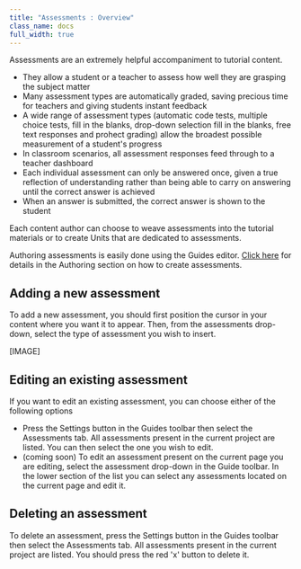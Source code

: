 ```yaml
---
title: "Assessments : Overview"
class_name: docs
full_width: true
---
```


Assessments are an extremely helpful accompaniment to tutorial content.

- They allow a student or a teacher to assess how well they are grasping the subject matter
- Many assessment types are automatically graded, saving precious time for teachers and giving students instant feedback
- A wide range of assessment types (automatic code tests, multiple choice tests, fill in the blanks, drop-down selection fill in the blanks, free text responses and prohect grading) allow the broadest possible measurement of a student's progress
- In classroom scenarios, all assessment responses feed through to a teacher dashboard
- Each individual assessment can only be answered once, given a true reflection of understanding rather than being able to carry on answering until the correct answer is achieved
- When an answer is submitted, the correct answer is shown to the student

Each content author can choose to weave assessments into the tutorial materials or to create Units that are dedicated to assessments.

Authoring assessments is easily done using the Guides editor. [Click here]() for details in the Authoring section on how to create assessments.

## Adding a new assessment
To add a new assessment, you should first position the cursor in your content where you want it to appear. Then, from the assessments drop-down, select the type of assessment you wish to insert.

[IMAGE]

## Editing an existing assessment
If you want to edit an existing assessment, you can choose either of the following options

- Press the Settings button in the Guides toolbar then select the Assessments tab. All assessments present in the current project are listed. You can then select the one you wish to edit.
- (coming soon) To edit an assessment present on the current page you are editing, select the assessment drop-down in the Guide toolbar. In the lower section of the list you can select any assessments located on the current page and edit it.

## Deleting an assessment
To delete an assessment, press the Settings button in the Guides toolbar then select the Assessments tab. All assessments present in the current project are listed. You should press the red 'x' button to delete it.
